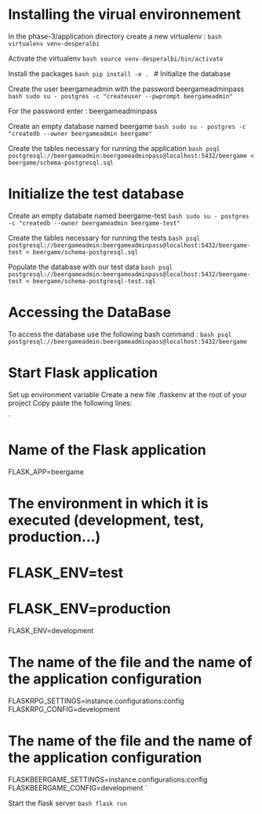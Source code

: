# Installing the virual environnement
In the phase-3/application directory create a new virtualenv :
`bash
virtualenv venv-desperalbi
`

Activate the virtualenv
`bash
source venv-desperalbi/bin/activate
`

Install the packages
`bash
pip install -e .
`
# Initialize the database

Create the user beergameadmin with the password beergameadminpass
`bash
sudo su - postgres -c "createuser --pwprompt beergameadmin"
`

For the password enter : beergameadminpass

Create an empty database named beergame
`bash
sudo su - postgres -c "createdb --owner beergameadmin beergame"
`

Create the tables necessary for running the application
`bash
psql postgresql://beergameadmin:beergameadminpass@localhost:5432/beergame < beergame/schema-postgresql.sql
`

# Initialize the test database 

Create an empty databate named beergame-test
`bash
sudo su - postgres -c "createdb --owner beergameadmin beergame-test"
`

Create the tables necessary for running the tests
`bash
psql postgresql://beergameadmin:beergameadminpass@localhost:5432/beergame-test < beergame/schema-postgresql.sql
`

Populate the database with our test data
`bash
psql postgresql://beergameadmin:beergameadminpass@localhost:5432/beergame-test < beergame/schema-postgresql-test.sql
`

# Accessing the DataBase

To access the database use the following bash command :
`bash
psql postgresql://beergameadmin:beergameadminpass@localhost:5432/beergame
`

# Start Flask application
Set up environment variable
Create a new file .flaskenv at the root of your project
Copy paste the following lines:

`
# Name of the Flask application
FLASK_APP=beergame

# The environment in which it is executed (development, test, production...)
# FLASK_ENV=test
# FLASK_ENV=production
FLASK_ENV=development

# The name of the file and the name of the application configuration
FLASKRPG_SETTINGS=instance.configurations:config
FLASKRPG_CONFIG=development

# The name of the file and the name of the application configuration
FLASKBEERGAME_SETTINGS=instance.configurations:config
FLASKBEERGAME_CONFIG=development
`


Start the flask server
`bash
flask run
`


